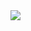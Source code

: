 <img src="https://github-readme-stats.vercel.app/api?username=PetitPotiron&show_icons=true&theme=midnight-purple">
